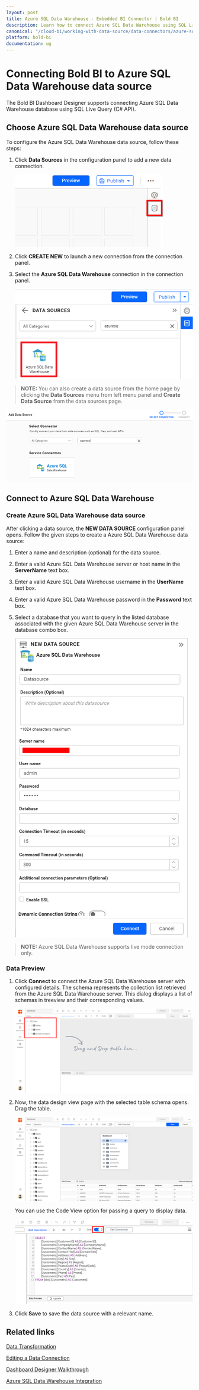 ```yaml
---
layout: post
title: Azure SQL Data Warehouse - Embedded BI Connector | Bold BI
description: Learn how to connect Azure SQL Data Warehouse using SQL Live Query with Bold BI deployed in your server and create data source.
canonical: "/cloud-bi/working-with-data-source/data-connectors/azure-sql-data-warehouse/"
platform: bold-bi
documentation: ug
---
```

 
# Connecting Bold BI to Azure SQL Data Warehouse data source
The Bold BI Dashboard Designer supports connecting Azure SQL Data Warehouse database using SQL Live Query (C# API).

## Choose Azure SQL Data Warehouse data source
To configure the Azure SQL Data Warehouse data source, follow these steps: 
1. Click **Data Sources** in the configuration panel to add a new data connection.

   ![Data source icon](/static/assets/embedded/working-with-datasource/data-connectors/images/common/DataSourcesIcon.png)

2. Click **CREATE NEW** to launch a new connection from the connection panel.
3. Select the **Azure SQL Data Warehouse** connection in the connection panel.

   ![Choose data source](/static/assets/embedded/working-with-datasource/data-connectors/images/AzureSqlDW/ChooseDS.png)

> **NOTE:**  You can also create a data source from the home page by clicking the **Data Sources** menu from left menu panel and **Create Data Source** from the data sources page.

   ![Choose data source from server](/static/assets/embedded/working-with-datasource/data-connectors/images/AzureSqlDW/ChooseDS_server.png)

## Connect to Azure SQL Data Warehouse
### Create Azure SQL Data Warehouse data source
After clicking a data source, the **NEW DATA SOURCE** configuration panel opens. Follow the given steps to create a Azure SQL Data Warehouse data source: 
1. Enter a name and description (optional) for the data source. 
2. Enter a valid Azure SQL Data Warehouse server or host name in the **ServerName** text box.
3. Enter a valid Azure SQL Data Warehouse username in the **UserName** text box. 
4. Enter a valid Azure SQL Data Warehouse password in the **Password** text box.
5. Select a database that you want to query in the listed database associated with the given Azure SQL Data Warehouse server in the database combo box.

   ![Azure SQL Data Warehouse Connection](/static/assets/embedded/working-with-datasource/data-connectors/images/AzureSqlDW/AzureSqlDW_Connection.png)

> **NOTE:**  Azure SQL Data Warehouse supports live mode connection only.

### Data Preview
1. Click **Connect** to connect the Azure SQL Data Warehouse server with configured details. 
The schema represents the collection list retrieved from the Azure SQL Data Warehouse server. This dialog displays a list of schemas in treeview and their corresponding values.

   ![Treeview schema](/static/assets/embedded/working-with-datasource/data-connectors/images/common/Treeview_schema.png)

2. Now, the data design view page with the selected table schema opens. Drag the table.

   ![Query designer](/static/assets/embedded/working-with-datasource/data-connectors/images/common/QueryEditor_sql.png)

    You can use  the Code View option for passing a query to display data.

   ![Codeview mode](/static/assets/embedded/working-with-datasource/data-connectors/images/common/CodeViewMode.png)

3. Click **Save** to save the data source with a relevant name.

## Related links
[Data Transformation](/embedded-bi/working-with-data-source/transforming-data/joining-table/)

[Editing a Data Connection](/embedded-bi/working-with-data-source/editing-a-data-connection/)   

[Dashboard Designer Walkthrough](/embedded-bi/getting-started/quick-start/)

[Azure SQL Data Warehouse Integration](https://www.boldbi.com/integrations/azure-sql-data-warehouse)